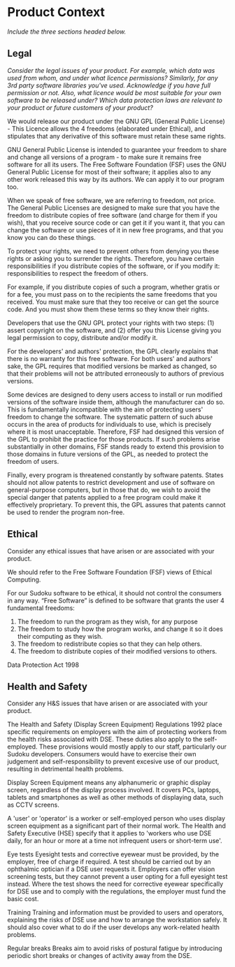# Product Context

*Include the three sections headed below.*

## Legal

*Consider the legal issues of your product.  For example, which data was used from whom, and under what licence permissions?*
*Similarly, for any 3rd party software libraries you've used.  Acknowledge if you have full permission or not.*
*Also, what licence would be most suitable for your own software to be released under?*
*Which data protection laws are relevant to your product or future customers of your product?*

We would release our product under the GNU GPL (General Public License) - This Licence allows the 4 freedoms (elaborated under Ethical), and stipulates that any derivative of this software must retain these same rights.

GNU General Public License is intended to guarantee your freedom to share and change all versions of a program - to make sure it remains free software for all its users. The Free Software Foundation (FSF) uses the GNU General Public License for most of their software; it applies also to any other work released this way by its authors. We can apply it to our program too.

When we speak of free software, we are referring to freedom, not price. The General Public Licenses are designed to make sure that you have the freedom to distribute copies of free software (and charge for them if you wish), that you receive source code or can get it if you want it, that you can change the software or use pieces of it in new free programs, and that you know you can do these things.

To protect your rights, we need to prevent others from denying you these rights or asking you to surrender the rights. Therefore, you have certain responsibilities if you distribute copies of the software, or if you modify it: responsibilities to respect the freedom of others.

For example, if you distribute copies of such a program, whether gratis or for a fee, you must pass on to the recipients the same freedoms that you received. You must make sure that they too receive or can get the source code. And you must show them these terms so they know their rights.

Developers that use the GNU GPL protect your rights with two steps: (1) assert copyright on the software, and (2) offer you this License giving you legal permission to copy, distribute and/or modify it.

For the developers' and authors' protection, the GPL clearly explains that there is no warranty for this free software. For both users' and authors' sake, the GPL requires that modified versions be marked as changed, so that their problems will not be attributed erroneously to authors of previous versions.

Some devices are designed to deny users access to install or run modified versions of the software inside them, although the manufacturer can do so. This is fundamentally incompatible with the aim of protecting users' freedom to change the software. The systematic pattern of such abuse occurs in the area of products for individuals to use, which is precisely where it is most unacceptable. Therefore, FSF had designed this version of the GPL to prohibit the practice for those products. If such problems arise substantially in other domains, FSF stands ready to extend this provision to those domains in future versions of the GPL, as needed to protect the freedom of users.

Finally, every program is threatened constantly by software patents. States should not allow patents to restrict development and use of software on general-purpose computers, but in those that do, we wish to avoid the special danger that patents applied to a free program could make it effectively proprietary. To prevent this, the GPL assures that patents cannot be used to render the program non-free.


## Ethical
Consider any ethical issues that have arisen or are associated with your product.

We should refer to the Free Software Foundation (FSF) views of Ethical Computing.

For our Sudoku software to be ethical, it should not control the consumers in any way.
“Free Software” is defined to be software that grants the user 4 fundamental freedoms:
1. The freedom to run the program as they wish, for any purpose
2. The freedom to study how the program works, and change it so it does their computing as they wish.
3. The freedom to redistribute copies so that they can help others.
4. The freedom to distribute copies of their modified versions to others.

Data Protection Act 1998

## Health and Safety
Consider any H&S issues that have arisen or are associated with your product. 

The Health and Safety (Display Screen Equipment) Regulations 1992 place specific requirements on employers with the aim of protecting workers from the health risks associated with DSE. These duties also apply to the self-employed. These provisions would mostly apply to our staff, particularly our Sudoku developers. Consumers would have to exercise their own judgement and self-responsibility to prevent excesive use of our product, resulting in detrimental health problems. 

Display Screen Equipment means any alphanumeric or graphic display screen, regardless of the display process involved. It covers PCs, laptops, tablets and smartphones as well as other methods of displaying data, such as CCTV screens.

A 'user' or 'operator' is a worker or self-employed person who uses display screen equipment as a significant part of their normal work. The Health and Safety Executive (HSE) specify that it applies to 'workers who use DSE daily, for an hour or more at a time not infrequent users or short-term use'.

Eye tests
Eyesight tests and corrective eyewear must be provided, by the employer, free of charge if required. A test should be carried out by an ophthalmic optician if a DSE user requests it. Employers can offer vision screening tests, but they cannot prevent a user opting for a full eyesight test instead. Where the test shows the need for corrective eyewear specifically for DSE use and to comply with the regulations, the employer must fund the basic cost.

Training
Training and information must be provided to users and operators, explaining the risks of DSE use and how to arrange the workstation safely. It should also cover what to do if the user develops any work-related health problems.

Regular breaks
Breaks aim to avoid risks of postural fatigue by introducing periodic short breaks or changes of activity away from the DSE.
